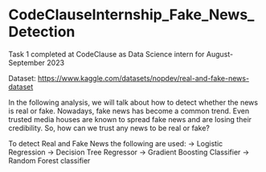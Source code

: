 # CodeClauseInternship_Fake_News_Detection
Task 1 completed at CodeClause as Data Science intern for August-September 2023

Dataset: https://www.kaggle.com/datasets/nopdev/real-and-fake-news-dataset

In the following analysis, we will talk about how to detect whether the news is real or fake. Nowadays, fake news has become a common trend. Even trusted media houses are known to spread fake news and are losing their credibility. So, how can we trust any news to be real or fake? 

To detect Real and Fake News the following are used:
-> Logistic Regression
-> Decision Tree Regressor
-> Gradient Boosting Classifier
-> Random Forest classifier 
